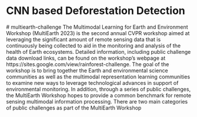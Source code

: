 <h1>CNN based Deforestation Detection</h1>
# multiearth-challenge
The Multimodal Learning for Earth and Environment Workshop (MultiEarth 2023) is the second annual CVPR workshop aimed at leveraging the significant amount of remote sensing data that is continuously being collected to aid in the monitoring and analysis of the health of Earth ecosystems. Detailed information, including public challenge data download links, can be found on the workshop’s webpage at https://sites.google.com/view/rainforest-challenge. The goal of the workshop is to bring together the Earth and environmental science communities as well as the multimodal representation learning communities to examine new ways to leverage technological advances in support of environmental monitoring. In addition, through a series of public challenges, the MultiEarth Workshop hopes to provide a common benchmark for remote sensing multimodal information processing. There are two main categories of public challenges as part of the MultiEarth Workshop

